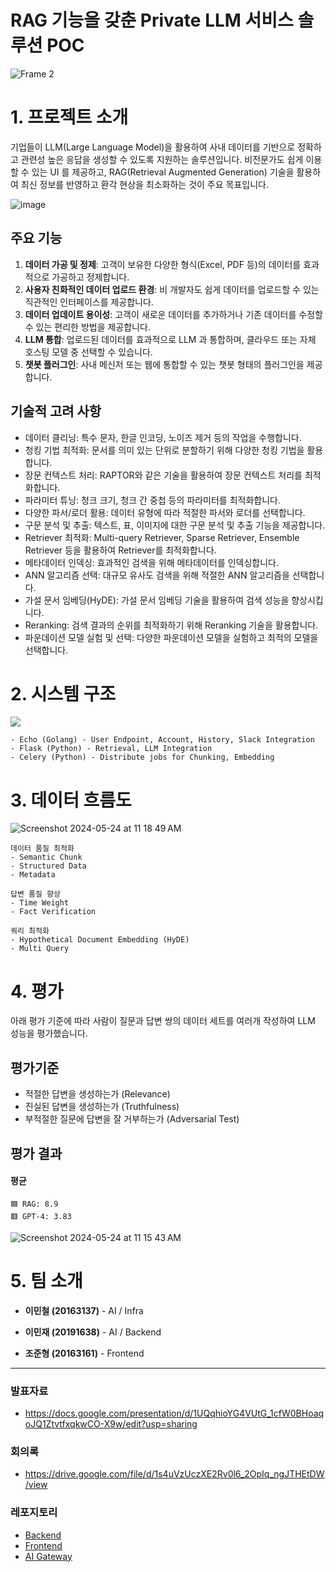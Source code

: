 # RAG 기능을 갖춘 Private LLM 서비스 솔루션 POC
![Frame 2](https://github.com/kookmin-sw/capstone-2024-46/assets/13215190/0349c04f-7b10-4754-87e7-9ba5184557be)

# 1. 프로젝트 소개 
기업들이 LLM(Large Language Model)을 활용하여 사내 데이터를 기반으로 정확하고 관련성 높은 응답을 생성할 수 있도록 지원하는 솔루션입니다.
비전문가도 쉽게 이용할 수 있는 UI 를 제공하고, RAG(Retrieval Augmented Generation) 기술을 활용하여 최신 정보를 반영하고 환각 현상을 최소화하는 것이 주요 목표입니다.

![image](https://github.com/kookmin-sw/capstone-2024-46/assets/55116920/34916c62-5afe-4168-855d-216833fd74ee)

## 주요 기능

1. **데이터 가공 및 정제**: 고객이 보유한 다양한 형식(Excel, PDF 등)의 데이터를 효과적으로 가공하고 정제합니다.
2. **사용자 친화적인 데이터 업로드 환경**: 비 개발자도 쉽게 데이터를 업로드할 수 있는 직관적인 인터페이스를 제공합니다.
3. **데이터 업데이트 용이성**: 고객이 새로운 데이터를 추가하거나 기존 데이터를 수정할 수 있는 편리한 방법을 제공합니다.
4. **LLM 통합**: 업로드된 데이터를 효과적으로 LLM 과 통합하며, 클라우드 또는 자체 호스팅 모델 중 선택할 수 있습니다.
5. **챗봇 플러그인**: 사내 메신저 또는 웹에 통합할 수 있는 챗봇 형태의 플러그인을 제공합니다.

## 기술적 고려 사항

- 데이터 클리닝: 특수 문자, 한글 인코딩, 노이즈 제거 등의 작업을 수행합니다.
- 청킹 기법 최적화: 문서를 의미 있는 단위로 분할하기 위해 다양한 청킹 기법을 활용합니다.
- 장문 컨텍스트 처리: RAPTOR와 같은 기술을 활용하여 장문 컨텍스트 처리를 최적화합니다.
- 파라미터 튜닝: 청크 크기, 청크 간 중첩 등의 파라미터를 최적화합니다.
- 다양한 파서/로더 활용: 데이터 유형에 따라 적절한 파서와 로더를 선택합니다.
- 구문 분석 및 추출: 텍스트, 표, 이미지에 대한 구문 분석 및 추출 기능을 제공합니다.
- Retriever 최적화: Multi-query Retriever, Sparse Retriever, Ensemble Retriever 등을 활용하여 Retriever를 최적화합니다.
- 메타데이터 인덱싱: 효과적인 검색을 위해 메타데이터를 인덱싱합니다.
- ANN 알고리즘 선택: 대규모 유사도 검색을 위해 적절한 ANN 알고리즘을 선택합니다.
- 가설 문서 임베딩(HyDE): 가설 문서 임베딩 기술을 활용하여 검색 성능을 향상시킵니다.
- Reranking: 검색 결과의 순위를 최적화하기 위해 Reranking 기술을 활용합니다.
- 파운데이션 모델 실험 및 선택: 다양한 파운데이션 모델을 실험하고 최적의 모델을 선택합니다.

# 2. 시스템 구조
![ ](https://github.com/kookmin-sw/capstone-2024-46/assets/13215190/d505c9d5-455b-4dd6-8a94-57323d913ed9)
```
- Echo (Golang) - User Endpoint, Account, History, Slack Integration
- Flask (Python) - Retrieval, LLM Integration 
- Celery (Python) - Distribute jobs for Chunking, Embedding
```

# 3. 데이터 흐름도
![Screenshot 2024-05-24 at 11 18 49 AM](https://github.com/kookmin-sw/capstone-2024-46/assets/13215190/fe8b7649-0d6d-43bc-aac7-93bb3a12a3e2)
```
데이터 품질 최적화
- Semantic Chunk
- Structured Data
- Metadata
```
```
답변 품질 향상
- Time Weight
- Fact Verification
```
```
쿼리 최적화
- Hypothetical Document Embedding (HyDE)
- Multi Query
```

# 4. 평가
아래 평가 기준에 따라 사람이 질문과 답변 쌍의 데이터 세트를 여러개 작성하여 LLM 성능을 평가했습니다.

## 평가기준
- 적절한 답변을 생성하는가 (Relevance)
- 진실된 답변을 생성하는가 (Truthfulness)
- 부적절한 질문에 답변을 잘 거부하는가 (Adversarial Test)

## 평가 결과
#### 평균
```
🟦 RAG: 8.9
🟥 GPT-4: 3.83
```
![Screenshot 2024-05-24 at 11 15 43 AM](https://github.com/kookmin-sw/capstone-2024-46/assets/13215190/a3f5177d-ba9e-41c9-b447-26d617a3f86a)

# 5. 팀 소개

- **이민철 (20163137)** - AI / Infra

- **이민재 (20191638)** - AI / Backend

- **조준형 (20163161)** - Frontend
---

### 발표자료
- https://docs.google.com/presentation/d/1UQqhioYG4VUtG_1cfW0BHoaqoJQ1ZtvtfxqkwCO-X9w/edit?usp=sharing

### 회의록
- https://drive.google.com/file/d/1s4uVzUczXE2Rv0l6_2OpIq_ngJTHEtDW/view

### 레포지토리
- [Backend](backend)
- [Frontend](frontend)
- [AI Gateway](gateway)
